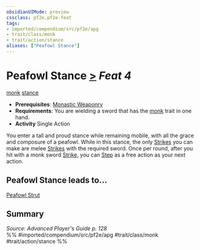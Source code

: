 ```yaml
---
obsidianUIMode: preview
cssclass: pf2e,pf2e-feat
tags:
- imported/compendium/src/pf2e/apg
- trait/class/monk
- trait/action/stance
aliases: ["Peafowl Stance"]
---
```

# Peafowl Stance  [>](chapter-9-playing-the-game.md#Actions "Single Action") *Feat 4*  
[monk](rules/traits/monk.md)  [stance](stance.md)  

- **Prerequisites**: [Monastic Weaponry](monastic-weaponry.md)
- **Requirements**: You are wielding a sword that has the [monk](rules/traits/monk.md) trait in one hand.
- **Activity** Single Action

You enter a tall and proud stance while remaining mobile, with all the grace and composure of a peafowl. While in this stance, the only [Strikes](strike.md) you can make are melee [Strikes](strike.md) with the required sword. Once per round, after you hit with a monk sword [Strike](strike.md), you can [Step](step.md) as a free action as your next action.

## Peafowl Stance leads to...

[Peafowl Strut](peafowl-strut-apg.md)

## Summary

*Source: Advanced Player's Guide p. 128*  
%% #imported/compendium/src/pf2e/apg #trait/class/monk #trait/action/stance %%